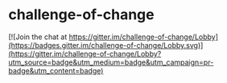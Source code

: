 # challenge-of-change

[![Join the chat at https://gitter.im/challenge-of-change/Lobby](https://badges.gitter.im/challenge-of-change/Lobby.svg)](https://gitter.im/challenge-of-change/Lobby?utm_source=badge&utm_medium=badge&utm_campaign=pr-badge&utm_content=badge)